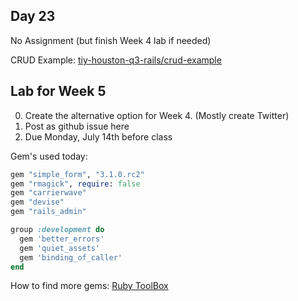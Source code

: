 Day 23
---------------------

No Assignment (but finish Week 4 lab if needed)

CRUD Example: [tiy-houston-q3-rails/crud-example](https://github.com/tiy-houston-q3-rails/crud-example) 

Lab for Week 5
-----------------

0. Create the alternative option for Week 4. (Mostly create Twitter)
0. Post as github issue here
0. Due Monday, July 14th before class

Gem's used today:

``` ruby
gem "simple_form", "3.1.0.rc2"
gem "rmagick", require: false
gem "carrierwave"
gem "devise"
gem "rails_admin"

group :development do
  gem 'better_errors'
  gem 'quiet_assets'
  gem 'binding_of_caller'
end
```

How to find more gems: [Ruby ToolBox](https://www.ruby-toolbox.com/)
